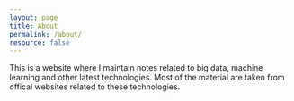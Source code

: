 ```yaml
---
layout: page
title: About
permalink: /about/
resource: false
---
```


This is a website where I maintain notes related to big data, machine learning and other latest technologies. Most of the material are taken from offical websites related to these technologies.
